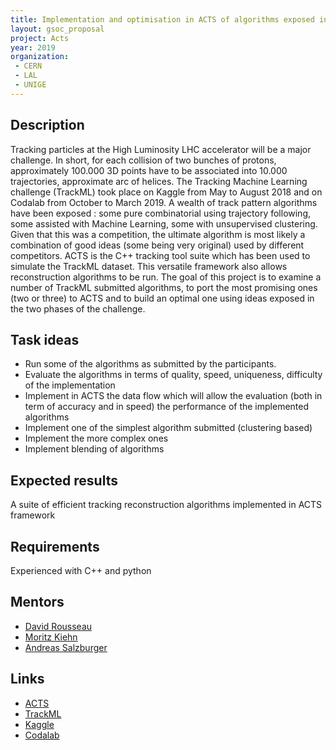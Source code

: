 ```yaml
---
title: Implementation and optimisation in ACTS of algorithms exposed in TrackML challenge
layout: gsoc_proposal
project: Acts
year: 2019
organization:
 - CERN
 - LAL
 - UNIGE
---
```


## Description

Tracking particles at the High Luminosity LHC accelerator will be a major challenge. In short, for each collision of two bunches of protons, approximately 100.000 3D points have to be associated into 10.000 trajectories, approximate arc of helices.
The Tracking Machine Learning challenge (TrackML) took place on Kaggle
from May to August 2018 and on Codalab from October to March 2019. A wealth of track pattern algorithms have been
exposed : some pure
combinatorial using trajectory following, some assisted with Machine Learning, some with unsupervised clustering. Given
that this was a competition, the ultimate algorithm is most likely a combination of good ideas (some being very original) used by different competitors.
ACTS is the C++ tracking tool suite which has been used to simulate the TrackML dataset. This versatile framework also allows reconstruction algorithms to be run.
The goal of this project is to examine a number of TrackML submitted algorithms, to port the most promising ones (two or
three) to ACTS and to build an optimal one using ideas exposed in the two phases of the challenge.

## Task ideas
 * Run some of the algorithms as submitted by the participants.
 * Evaluate the algorithms in terms of quality, speed, uniqueness, difficulty of the implementation
 * Implement in ACTS the data flow which will allow the evaluation (both in term of accuracy and in speed) the performance of the implemented algorithms
 * Implement one of the simplest algorithm submitted (clustering based)
 * Implement the more complex ones
 * Implement blending of algorithms


## Expected results
A suite of efficient tracking reconstruction algorithms implemented in ACTS framework

## Requirements
Experienced with C++ and python

## Mentors
  * [David Rousseau](mailto:rousseau@lal.in2p3.fr)
  * [Moritz Kiehn](mailto:moritz.kiehn@cern.ch)
  * [Andreas Salzburger](mailto:andreas.salzsburger@cern.ch)

## Links
  * [ACTS](http://acts.web.cern.ch/ACTS/)
  * [TrackML](https://sites.google.com/site/trackmlparticle/)
  * [Kaggle](https://www.kaggle.com/c/trackml-particle-identification)
  * [Codalab](https://competitions.codalab.org/competitions/20112)
